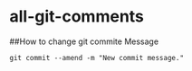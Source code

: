 # all-git-comments

##How to change git commite Message

`
git commit --amend -m "New commit message."
`
